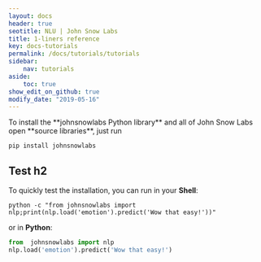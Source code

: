 ```yaml
---
layout: docs
header: true
seotitle: NLU | John Snow Labs
title: 1-liners reference
key: docs-tutorials
permalink: /docs/tutorials/tutorials
sidebar:
    nav: tutorials
aside:
    toc: true
show_edit_on_github: true
modify_date: "2019-05-16"
---
```


<div class="main-docs" markdown="1"><div class="h3-box" markdown="1">
To install the **johnsnowlabs Python library** and all of John Snow Labs open **source libraries**, just run

```shell 
pip install johnsnowlabs
```

## Test h2


To quickly test the installation, you can run in your **Shell**:

```shell
python -c "from johnsnowlabs import nlp;print(nlp.load('emotion').predict('Wow that easy!'))"
```
or in **Python**:
```python
from  johnsnowlabs import nlp
nlp.load('emotion').predict('Wow that easy!')
```
</div></div>